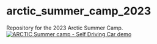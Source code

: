 # arctic_summer_camp_2023
Repository for the 2023 Arctic Summer Camp.
[![ARCTIC Summer camp - Self Driving Car demo](https://img.youtube.com/vi/46YhW29hT_Q/0.jpg)](https://www.youtube.com/watch?v=46YhW29hT_Q&ab_channel=ARCTICHPC)